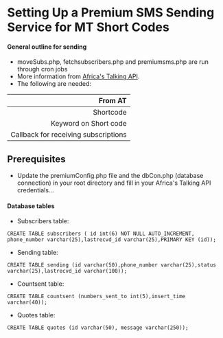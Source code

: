 # Setting Up a Premium SMS Sending Service for MT Short Codes
#### General outline for sending

- moveSubs.php, fetchsubscribers.php and premiumsms.php are run through cron jobs
- More information from [Africa's Talking API](docs.africastalking.com/sms). 
- The following are needed:

| From AT                                      |
| --------------------------------------------:| 
| Shortcode                                    | 
| Keyword on Short code                        |   
| Callback for receiving subscriptions         |   


## Prerequisites
- Update the premiumConfig.php file and the dbCon.php (database connection) in your root directory and fill in your Africa's Talking API credentials...

#### Database tables
- Subscribers table:

`CREATE TABLE subscribers ( id int(6) NOT NULL AUTO_INCREMENT, phone_number varchar(25),lastrecvd_id varchar(25),PRIMARY KEY (id));`

- Sending table:

`CREATE TABLE sending (id varchar(50),phone_number varchar(25),status varchar(25),lastrecvd_id varchar(100));`

- Countsent table:

`CREATE TABLE countsent (numbers_sent_to int(5),insert_time varchar(40));`

- Quotes table:

`CREATE TABLE quotes (id varchar(50), message varchar(250));`